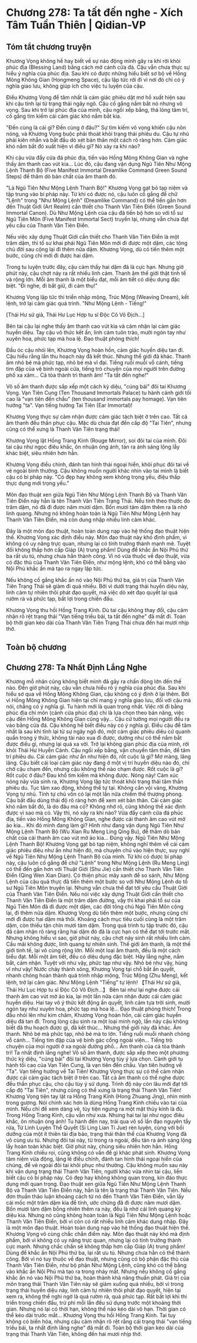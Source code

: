 # Chương 278: Ta tất đến nghe - Xích Tâm Tuần Thiên | Qidian-VP

## Tóm tắt chương truyện

Khương Vọng không hề hay biết về sự náo động mình gây ra khi rời khỏi phúc địa (Blessing Land) bằng cách mở cánh cửa đá. Cậu vẫn chưa thực sự hiểu ý nghĩa của phúc địa. Sau khi có được những hiểu biết sơ bộ về Hồng Mông Không Gian (Hongmeng Space), cậu lập tức rời đi vì nơi đó chỉ có ý nghĩa giao lưu, không giúp ích cho việc tu luyện của cậu.

Điều Khương Vọng để tâm nhất là cảm giác phiêu dật mơ hồ xuất hiện sau khi cậu tỉnh lại từ trạng thái ngây ngô. Cậu cố gắng nắm bắt nó nhưng vô vọng. Sau khi trở lại phúc địa của mình, cậu ngồi xếp bằng, thả lỏng tâm trí, cố gắng tìm kiếm cái cảm giác khó nắm bắt kia.

"Đến cùng là cái gì? Đến cùng ở đâu?" Sự tìm kiếm vô vọng khiến cậu nôn nóng, và Khương Vọng buộc phải thoát khỏi trạng thái phiêu du. Cậu tự nhủ phải kiên nhẫn và bắt đầu dò xét bản thân một cách rõ ràng hơn. Cảm giác khó nắm bắt đó xuất hiện vì điều gì? Nó xảy ra khi nào?

Khi cậu vừa đẩy cửa đá phúc địa, tiến vào Hồng Mông Không Gian và nghe thấy âm thanh cao vút kia... Lúc đó, cậu đang vận dụng Ngũ Tiên Như Mộng Lệnh Thanh Bộ (Five Manifest Immortal Dreamlike Command Green Sound Steps) để thăm dò bản chất của âm thanh đó.

"Là Ngũ Tiên Như Mộng Lệnh Thanh Bộ!" Khương Vọng gạt bỏ tạp niệm và tập trung vào bí pháp này. Từ khi có được nó, cậu luôn cố gắng để chữ "Lệnh" trong "Như Mộng Lệnh" (Dreamlike Command) có thể tiến gần hơn đến Thuật Giới (Art Realm) cần thiết cho Thanh Văn Tiên Điển (Green Sound Immortal Canon). Dù Như Mộng Lệnh của cậu đã tiến bộ hơn so với tổ sư Ngũ Tiên Môn (Five Manifest Immortal Sect) truyền lại, nhưng vẫn chưa đạt yêu cầu của Thanh Văn Tiên Điển.

Nếu việc xây dựng Thuật Giới cần thiết cho Thanh Văn Tiên Điển là một trăm dặm, thì tổ sư khai phái Ngũ Tiên Môn mới đi được một dặm, các tông chủ đời sau cộng lại đi thêm nửa dặm. Khương Vọng, dù có tiến thêm một bước, cũng chỉ mới đi được hai dặm.

Trong tu luyện trước đây, cậu cảm thấy hai dặm đã là cực hạn. Nhưng giờ phút này, cậu chợt nảy ra rất nhiều linh cảm. Thanh âm thế giới thật tinh tế và rộng lớn. Mỗi âm thanh là một biểu đạt, mỗi âm tiết có diệu dụng đặc biệt. "Đi nghe, đi bắt giữ, đi cảm thụ!"

Khương Vọng lập tức thi triển nhập mộng, Trúc Mộng (Weaving Dream), kết lệnh, trở lại cảm giác quá trình. "Như Mộng Lệnh - Tiếng!"

[Thái Hư sứ giả, Thái Hư Lục Hợp tu sĩ Độc Cô Vô Địch...]

Bên tai cậu lại nghe thấy âm thanh cao vút kia và cảm nhận lại cảm giác huyền diệu. Tay cậu vô thức kết ấn, linh cảm tuôn trào, mười ngón tay như xuyên hoa, phức tạp mà hoa lệ. Đạo thuật phóng thích!

Đầu óc cậu nhói lên, Khương Vọng hoàn hồn, cảm giác huyền diệu tan đi. Cậu hiểu rằng lần thu hoạch này đã kết thúc. Nhưng thế giới đã khác. Thanh âm nhỏ bé mà phức tạp, nhỏ bé mà vĩ đại. Tiếng ruồi muỗi vỗ cánh, tiếng tim đập của vệ binh ngoài cửa, tiếng trò chuyện của mọi người trên đường phố xa xăm... Cả tòa thành trì thanh âm! "Ta tất đến nghe!"

Vô số âm thanh được sắp xếp một cách kỳ diệu, "cúng bái" đôi tai Khương Vọng. Vạn Tiên Cung (Ten Thousand Immortals Palace) tu hành cảnh giới tối cao là "vạn tiên đến chầu" (ten thousand immortals pay homage). Vạn tiên hướng "ta". Vạn tiếng hướng Tai Tiên (Ear Immortal)!

Khương Vọng thực sự cảm nhận được cảm giác tách biệt ở trên cao. Tất cả âm thanh đều thần phục cậu. Mặc dù chưa đạt đến cấp độ "Tai Tiên", nhưng cũng có thể xưng là Thanh Văn Tiên trạng thái!

Khương Vọng lật Hồng Trang Kính (Rouge Mirror), soi đôi tai của mình. Đôi tai cậu như ngọc điêu khắc, ôn nhuận óng ánh, tản ra ánh sáng lộng lẫy khác biệt, siêu nhiên hơn hẳn.

Khương Vọng điều chỉnh, đánh tan hình thái ngoại hiển, khôi phục đôi tai về vẻ ngoài bình thường. Cậu không muốn người khác nhìn vào tai mình là biết cậu có bí pháp này. "Có đẹp hay không xem không trọng yếu, điệu thấp thực dụng mới trọng yếu."

Môn đạo thuật xen giữa Ngũ Tiên Như Mộng Lệnh Thanh Bộ và Thanh Văn Tiên Điển này hẳn là tên Thanh Văn Tiên Trạng Thái. Nếu tính theo thước đo trăm dặm, nó đã đi được năm mươi dặm. Bốn mươi tám dặm thêm ra là nhờ linh quang. Nhưng nó không hoàn toàn là Ngũ Tiên Như Mộng Lệnh hay Thanh Văn Tiên Điển, mà còn dung nhập nhiều linh cảm khác.

Đây là một môn đạo thuật, hoàn toàn dung nạp vào hệ thống đạo thuật hiện thế. Khương Vọng xác định điều này. Môn đạo thuật này khó định phẩm, vì không có uy năng trực quan, nhưng lại có tính trưởng thành mạnh mẽ. Tuyệt đối không thấp hơn cấp Giáp (A) trung phẩm! Dùng để khắc ấn Nội Phủ thứ ba rất ưu tú, nhưng chưa hẳn thành công. Vì nó vừa thuộc về đạo thuật, vừa có đặc thù của Thanh Văn Tiên Điển, như mộng lệnh, khó có thể bằng vào Nội Phủ khắc ấn mà tạo ra ngay lập tức.

Nếu không cố gắng khắc ấn nó vào Nội Phủ thứ ba, giá trị của Thanh Văn Tiên Trạng Thái sẽ giảm đi quá nhiều. Bởi vì dưới trạng thái huyền diệu này, linh cảm tự nhiên thôi phát đạo quyết, mà việc dò xét đạo quyết lại quá rườm rà và phức tạp, bất lợi trong chiến đấu.

Khương Vọng thu hồi Hồng Trang Kính. Dù tai cậu không thay đổi, cậu cảm nhận rõ rệt trạng thái "Vạn tiếng triều bái, ta tất đến nghe" đã mất đi. Toàn bộ thời gian kéo dài của Thanh Văn Tiên Trạng Thái chưa đến hai mươi nhịp thở.

## Toàn bộ chương

## Chương 278: Ta Nhất Định Lắng Nghe

Khương mỗ nhân cũng không biết mình đã gây ra chấn động lớn đến thế nào.
Đến giờ phút này, cậu vẫn chưa hiểu rõ ý nghĩa của phúc địa.
Sau khi hiểu sơ qua về Hồng Mông Không Gian, cậu không có ý định ở lại thêm. Bởi vì Hồng Mông Không Gian hiện tại chỉ mang ý nghĩa giao lưu, đối với cậu mà nói, chẳng có ý nghĩa gì.
Tu hành mới là quan trọng nhất.
Việc rời đi bằng phúc địa chi môn (cánh cửa phúc địa) chỉ là lựa chọn theo bản năng, việc cậu đến Hồng Mông Không Gian cũng vậy... Cậu cứ tưởng mọi người đều ra vào bằng cửa đá.
Cậu không hề biết điều này có ý nghĩa gì.
Điều cậu để tâm nhất là sau khi tỉnh lại từ sự ngây ngô đó, một cảm giác phiêu diêu cứ quanh quẩn trong ý thức, không tài nào xua đi được, dường như có thể nắm bắt được điều gì, nhưng lại quá xa vời.
Trở lại không gian phúc địa của mình, rời khỏi Thái Hư Huyễn Cảnh. Cậu ngồi xếp bằng, vận chuyển tâm thần, để tâm trí phiêu du.
Cái cảm giác như ẩn như hiện đó, rốt cuộc là gì?
Mơ màng, lâng lâng.
Cậu biết cái loại cảm giác này đang ở một vị trí huyền diệu nào đó, chỉ chờ cậu chạm đến, nhưng cậu không thể nào chạm được.
Rốt cuộc là gì?
Rốt cuộc ở đâu?
Đau khổ tìm kiếm mà không được.
Nóng nảy!
Cảm xúc nóng nảy vừa sinh ra, Khương Vọng lập tức thoát khỏi trạng thái tâm thần phiêu du.
Tục tâm xao động, không thể tự tại.
Không cần vội vàng, Khương Vọng tự nhủ.
Tính tự chủ vốn có lại một lần nữa chiếm thế thượng phong.
Cậu bắt đầu dùng thái độ rõ ràng hơn để xem xét bản thân.
Cái cảm giác khó nắm bắt đó, là do đâu mà có?
Không nhớ rõ, cũng không thể xác định được vì sao mà có. Vậy thì, nó xảy ra khi nào?
Vừa đẩy cánh cửa đá phúc địa, tiến vào Hồng Mông Không Gian, nghe được cái thanh âm cao vút mờ ảo kia...
Khi đó mình đang làm gì?
Hình như đang vận dụng Ngũ Tiên Như Mộng Lệnh Thanh Bộ (Wu Xian Ru Meng Ling Qing Bu), để thăm dò bản chất của cái thanh âm cao vút mờ ảo kia...
Đúng vậy. Ngũ Tiên Như Mộng Lệnh Thanh Bộ!
Khương Vọng gạt bỏ tạp niệm, không nghĩ thêm về cái cảm giác phiêu diêu như ẩn như hiện đó, mà chuyên chú vào hiện thực, suy nghĩ về Ngũ Tiên Như Mộng Lệnh Thanh Bộ của mình.
Từ khi có được bí pháp này, cậu luôn cố gắng để chữ "Lệnh" trong Như Mộng Lệnh (Ru Meng Ling) có thể đến gần hơn với Thuật Giới (Shu Jie) cần thiết cho Thanh Văn Tiên Điển (Qing Wen Xian Dian).
Có thiện phúc mây xanh để so sánh, Như Mộng Lệnh của cậu quả thực đã tiến thêm một bước so với Như Mộng Lệnh do tổ sư Ngũ Tiên Môn truyền lại. Nhưng vẫn chưa thể đạt tới yêu cầu Thuật Giới của Thanh Văn Tiên Điển.
Nếu nói việc xây dựng Thuật Giới cần thiết cho Thanh Văn Tiên Điển là một trăm dặm đường, vậy thì khai phái tổ sư của Ngũ Tiên Môn đã đi được một dặm, các đời tông chủ Ngũ Tiên Môn cộng lại, đi thêm nửa dặm.
Khương Vọng dù tiến thêm một bước, nhưng cũng chỉ mới đi được hai dặm mà thôi. Khoảng cách mục tiêu cuối cùng là một trăm dặm, còn thiếu tận chín mươi tám dặm.
Trong quá trình tu tập trước đó, cậu đã cảm nhận rõ ràng rằng hai dặm đó đã là cực hạn có thể đạt tới trước mắt.
Nhưng không hiểu vì sao, giờ phút này, cậu chợt nảy sinh rất nhiều linh cảm.
Cầu mãi không được, linh quang tự nhiên sinh.
Thế giới âm thanh, là một thế giới tinh tế, lại vô cùng rộng lớn.
Mỗi một loại âm thanh, đều là một cách biểu đạt.
Mỗi một âm tiết, đều có diệu dụng đặc biệt.
Hãy lắng nghe, nắm bắt, cảm nhận.
Tuyệt vời như vậy, phức tạp như vậy.
Nhỏ bé như vậy, hùng vĩ như vậy!
Nước chảy thành sông, Khương Vọng tại chỗ bắt ấn quyết, nhanh chóng hoàn thành quá trình nhập mộng, Trúc Mộng (Zhu Meng), kết lệnh, trở lại cảm giác.
Như Mộng Lệnh "Tiếng" tự lệnh!
【Thái Hư sứ giả, Thái Hư Lục Hợp tu sĩ Độc Cô Vô Địch...】
Bên tai như lại nghe được cái thanh âm cao vút mờ ảo kia, lại một lần nữa cảm nhận được cái cảm giác huyền diệu.
Hai tay vô ý thức kết động ấn quyết, linh cảm tựa trời sinh, mười ngón tay như xuyên hoa, phức tạp mà hoa lệ... Đạo thuật phóng thích!
Trong đầu nhói lên như kim châm, Khương Vọng hoàn hồn, cái cảm giác huyền diệu đã tan đi.
Trong lòng cậu sinh ra một loại minh ngộ, lần này cậu không biết đã thu hoạch được gì, đã kết thúc...
Nhưng thế giới này đã khác.
Âm thanh.
Nhỏ bé mà phức tạp, nhỏ bé mà to lớn.
Tiếng ruồi muỗi nhanh chóng vỗ cánh...
Tiếng tim đập của vệ binh gác cổng ngoài viện...
Tiếng trò chuyện của mọi người ở xa ngoài đường phố...
Âm thanh của cả tòa thành trì!
Ta nhất định lắng nghe!
Vô số âm thanh, được sắp xếp theo một phương thức kỳ diệu, "cúng bái" đôi tai Khương Vọng tùy ý lựa chọn.
Cảnh giới tu hành tối cao của Vạn Tiên Cung, là vạn tiên đến chầu.
Vạn tiên hướng về "Ta".
Vạn tiếng hướng về Tai Tiên!
Khương Vọng thực sự có thể cảm nhận được cái cảm giác tách biệt ở trên cao. Tất cả âm thanh có thể nghe được đều thần phục cậu, cho cậu tùy ý sử dụng.
Trình độ này còn lâu mới đạt tới cấp độ "Tai Tiên", nhưng cũng có thể xưng là trạng thái Thanh Văn Tiên!
Khương Vọng tiện tay lật ra Hồng Trang Kính (Hong Zhuang Jing), nhìn mình trong gương.
Nói chính xác hơn là dùng Hồng Trang Kính chiếu vào tai của mình. Nếu chỉ để xem dáng vẻ, tùy tiện ngưng ra một mặt thủy kính là đủ.
Trong Hồng Trang Kính, cậu vẫn như xưa. Nhưng hai tai lại như ngọc điêu khắc, ôn nhuận óng ánh!
Tu hành đến nay, trải qua vô số lần đạo nguyên tẩy rửa, Tứ Linh Luyện Thể Quyết (Si Ling Lian Ti Jue) rèn luyện, cùng với bồi dưỡng của một ít thiên tài địa bảo, trạng thái thân thể của Khương Vọng đã vô cùng ưu tú.
Nhưng đôi tai này, từ trong ra ngoài, đều tản ra ánh sáng lộng lẫy hoàn toàn khác biệt. Giờ phút này, chúng siêu nhiên hơn hẳn.
Hồng Trang Kính chiếu rọi, cũng không có vấn đề gì khác phát sinh.
Khương Vọng tâm niệm vừa động, lặng lẽ điều chỉnh, đánh tan hình thái ngoại hiển của chúng, để vẻ ngoài đôi tai khôi phục như thường. Cậu không muốn sau này khi vận dụng trạng thái Thanh Văn Tiên, người khác vừa nhìn tai cậu, liền biết cậu có bí pháp này.
Có đẹp hay không không quan trọng, kín đáo thực dụng mới quan trọng.
Đạo thuật xen giữa Ngũ Tiên Như Mộng Lệnh Thanh Bộ và Thanh Văn Tiên Điển này, hẳn là tên là trạng thái Thanh Văn Tiên.
Nếu đơn thuần thảo luận khoảng cách từ nó đến Thanh Văn Tiên Điển, vẫn lấy cái mốc một trăm dặm kia để tính, ước chừng đã đi được năm mươi dặm.
Bốn mươi tám dặm bỗng nhiên thêm ra này, đều là nhờ cái linh quang kỳ diệu kia.
Nhưng nó cũng không hoàn toàn là Ngũ Tiên Như Mộng Lệnh hoặc Thanh Văn Tiên Điển, bởi vì còn có rất nhiều linh cảm khác dung nhập.
Đây là một môn đạo thuật.
Hoàn toàn dung nạp vào hệ thống đạo thuật hiện thế.
Khương Vọng vô cùng chắc chắn điểm này.
Môn đạo thuật này khó mà định phẩm, bởi vì không có uy năng trực quan, nhưng lại có tính trưởng thành cực mạnh. Nhưng chắc chắn sẽ không thấp hơn cấp Giáp (A) trung phẩm!
Dùng để khắc ấn Nội Phủ thứ ba, lại rất ưu tú.
Nhưng chưa hẳn có thể thành công.
Bởi vì nó tuy thuộc về đạo thuật, nhưng cũng có bộ phận đặc thù của Thanh Văn Tiên Điển, như bộ phận Như Mộng Lệnh, cũng khó có thể bằng vào khắc ấn Nội Phủ mà tạo ra trong nháy mắt.
Nhưng nếu không cố gắng khắc ấn nó vào Nội Phủ thứ ba, hoàn thành khả năng thuấn phát. Giá trị của môn trạng thái Thanh Văn Tiên này sẽ giảm xuống quá nhiều, bởi vì trong trạng thái huyền diệu này, linh cảm tự nhiên thôi phát đạo quyết, hiện tại xem ra, không thể nghi ngờ là quá rườm rà, quá phức tạp.
Rất bất lợi khi thi triển trong chiến đấu, trừ phi mỗi lần đều sử dụng trước một khoảng thời gian. Nhưng nó lại có thời hạn, không thể nào kéo dài vô hạn.
Thời gian có thể kéo dài trước mắt...
Khương Vọng thu hồi Hồng Trang Kính. Tai tuy không có biến hóa, nhưng cậu cảm nhận rõ rệt rằng cái trạng thái "vạn tiếng triều bái, ta nhất định lắng nghe" đã mất đi.
Toàn bộ thời gian kéo dài của trạng thái Thanh Văn Tiên, không đến hai mươi nhịp thở.